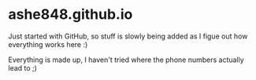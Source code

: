 # ashe848.github.io

Just started with GitHub, so stuff is slowly being added as I figue out how everything works here :)

Everything is made up, I haven't tried where the phone numbers actually lead to ;)
